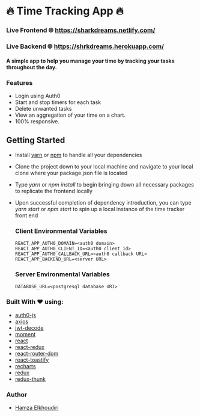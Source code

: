 # 🔥 Time Tracking App 🔥

### Live Frontend 🌐 https://sharkdreams.netlify.com/

### Live Backend 🌐 https://shrkdreams.herokuapp.com/

#### A simple app to help you manage your time by tracking your tasks throughout the day.

### Features

- Login using Auth0
- Start and stop timers for each task
- Delete unwanted tasks
- View an aggregation of your time on a chart.
- 100% responsive.

## Getting Started

- Install [yarn](https://yarnpkg.com/en/) or [npm](https://www.npmjs.com/) to handle all your dependencies
- Clone the project down to your local machine and navigate to your local clone where your package.json file is located
- Type _yarn_ or _npm install_ to begin bringing down all necessary packages to replicate the frontend locally
- Upon successful completion of dependency introduction, you can type _yarn start_ or _npm start_ to spin up a local instance of the time tracker front end

  ### Client Environmental Variables

  ```
  REACT_APP_AUTH0_DOMAIN=<auth0 domain>
  REACT_APP_AUTH0_CLIENT_ID=<auth0 client id>
  REACT_APP_AUTH0_CALLBACK_URL=<auth0 callback URL>
  REACT_APP_BACKEND_URL=<server URL>
  ```

  ### Server Environmental Variables

  ```
  DATABASE_URL=<postgresql database URI>
  ```

### Built With :heart: using:

- [auth0-js](https://www.npmjs.com/package/auth0-js)
- [axios](https://www.npmjs.com/package/axios)
- [jwt-decode](https://www.npmjs.com/package/jwt-decode)
- [moment](https://www.npmjs.com/package/moment)
- [react](https://www.npmjs.com/package/react)
- [react-redux](https://www.npmjs.com/package/react-redux)
- [react-router-dom](https://www.npmjs.com/package/react-router-dom)
- [react-toastify](https://www.npmjs.com/package/react-toastify)
- [recharts](https://www.npmjs.com/package/recharts)
- [redux](https://www.npmjs.com/package/redux)
- [redux-thunk](https://www.npmjs.com/package/redux-thunk)

### Author

- [Hamza Elkhoudiri](https://github.com/elkhoudh)
